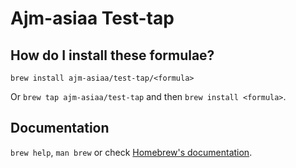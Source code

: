 # Ajm-asiaa Test-tap

## How do I install these formulae?
`brew install ajm-asiaa/test-tap/<formula>`

Or `brew tap ajm-asiaa/test-tap` and then `brew install <formula>`.

## Documentation
`brew help`, `man brew` or check [Homebrew's documentation](https://docs.brew.sh).
